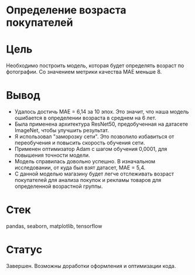 # Определение возраста покупателей

# Цель

Необходимо построить модель, которая будет определять возраст по фотографии. Со значением метрики качества MAE меньше 8.  

# Вывод


- Удалось достичь МАЕ = 6,14 за 10 эпох. Это значит, что наша модель ошибается в определении возраста в среднем на 6 лет.
- Была применена архитектура ResNet50, предобученная на датасете ImageNet, чтобы улучшить результат.
- Я использовал "заморозку сети". Это позволило избавиться от переобучения и повысить скорость обучения сети.
- Применен оптимизатор Adam с шагом обучения 0,0001, для повышения точности модели.
- Модель справилась довольно успешно. В изначальном исследовании, от куда был взят датасет, МАЕ = 5,4.
- С данной моделью магазину будет легче отслеживать возраст покупателей для анализа покупок и рекламы товаров для определенной возрастной группы.


# Стек

pandas, seaborn, matplotlib, tensorflow

# Статус

Завершен. Возможны доработки оформления и оптимизации кода.
